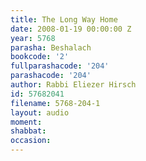 ```yaml
---
title: The Long Way Home
date: 2008-01-19 00:00:00 Z
year: 5768
parasha: Beshalach
bookcode: '2'
fullparashacode: '204'
parashacode: '204'
author: Rabbi Eliezer Hirsch
id: 57682041
filename: 5768-204-1
layout: audio
moment: 
shabbat: 
occasion: 
---
```


